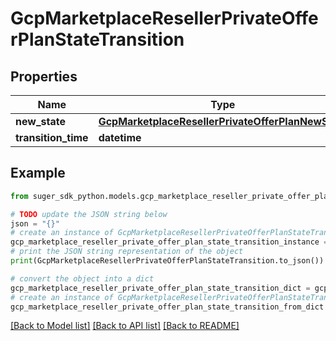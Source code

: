 # GcpMarketplaceResellerPrivateOfferPlanStateTransition


## Properties

Name | Type | Description | Notes
------------ | ------------- | ------------- | -------------
**new_state** | [**GcpMarketplaceResellerPrivateOfferPlanNewState**](GcpMarketplaceResellerPrivateOfferPlanNewState.md) |  | [optional] 
**transition_time** | **datetime** |  | [optional] 

## Example

```python
from suger_sdk_python.models.gcp_marketplace_reseller_private_offer_plan_state_transition import GcpMarketplaceResellerPrivateOfferPlanStateTransition

# TODO update the JSON string below
json = "{}"
# create an instance of GcpMarketplaceResellerPrivateOfferPlanStateTransition from a JSON string
gcp_marketplace_reseller_private_offer_plan_state_transition_instance = GcpMarketplaceResellerPrivateOfferPlanStateTransition.from_json(json)
# print the JSON string representation of the object
print(GcpMarketplaceResellerPrivateOfferPlanStateTransition.to_json())

# convert the object into a dict
gcp_marketplace_reseller_private_offer_plan_state_transition_dict = gcp_marketplace_reseller_private_offer_plan_state_transition_instance.to_dict()
# create an instance of GcpMarketplaceResellerPrivateOfferPlanStateTransition from a dict
gcp_marketplace_reseller_private_offer_plan_state_transition_from_dict = GcpMarketplaceResellerPrivateOfferPlanStateTransition.from_dict(gcp_marketplace_reseller_private_offer_plan_state_transition_dict)
```
[[Back to Model list]](../README.md#documentation-for-models) [[Back to API list]](../README.md#documentation-for-api-endpoints) [[Back to README]](../README.md)


